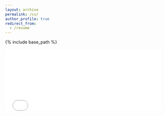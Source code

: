```yaml
---
layout: archive
permalink: /cv/
author_profile: true
redirect_from:
  - /resume
---
```


{% include base_path %}

<embed src="/files/CV (6).pdf" type="application/pdf" width="100%" height="200px" />
